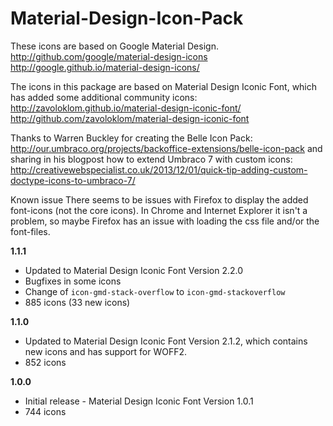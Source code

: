 # Material-Design-Icon-Pack

These icons are based on Google Material Design.   
http://github.com/google/material-design-icons   
http://google.github.io/material-design-icons/

The icons in this package are based on Material Design Iconic Font, which has added some additional community icons:   
http://zavoloklom.github.io/material-design-iconic-font/   
http://github.com/zavoloklom/material-design-iconic-font

Thanks to Warren Buckley for creating the Belle Icon Pack: http://our.umbraco.org/projects/backoffice-extensions/belle-icon-pack
and sharing in his blogpost how to extend Umbraco 7 with custom icons: http://creativewebspecialist.co.uk/2013/12/01/quick-tip-adding-custom-doctype-icons-to-umbraco-7/

Known issue
There seems to be issues with Firefox to display the added font-icons (not the core icons). In Chrome and Internet Explorer it isn't a problem, so maybe Firefox has an issue with loading the css file and/or the font-files.

**1.1.1**
* Updated to Material Design Iconic Font Version 2.2.0
* Bugfixes in some icons
* Change of ```icon-gmd-stack-overflow``` to ```icon-gmd-stackoverflow```
* 885 icons (33 new icons)

**1.1.0**
* Updated to Material Design Iconic Font Version 2.1.2, which contains new icons and has support for WOFF2.
* 852 icons

**1.0.0**
* Initial release - Material Design Iconic Font Version 1.0.1
* 744 icons

